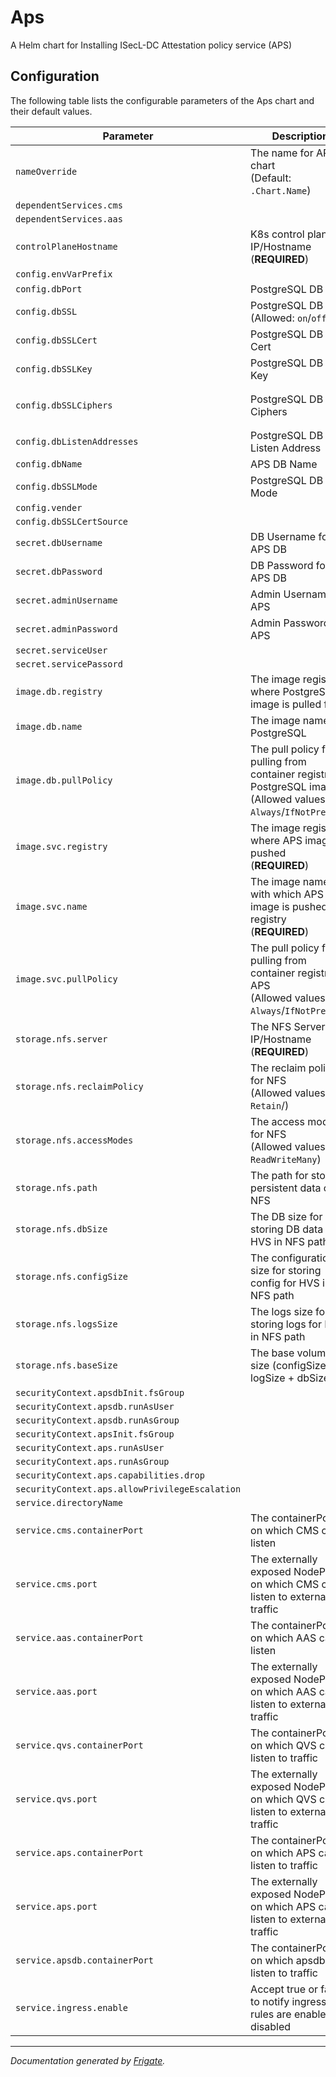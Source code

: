 
Aps
===========

A Helm chart for Installing ISecL-DC Attestation policy service (APS)


## Configuration

The following table lists the configurable parameters of the Aps chart and their default values.

| Parameter                | Description             | Default        |
| ------------------------ | ----------------------- | -------------- |
| `nameOverride` | The name for APS chart<br> (Default: `.Chart.Name`) | `""` |
| `dependentServices.cms` |  | `"cms"` |
| `dependentServices.aas` |  | `"aas"` |
| `controlPlaneHostname` | K8s control plane IP/Hostname<br> (**REQUIRED**) | `"<user input>"` |
| `config.envVarPrefix` |  | `"APS"` |
| `config.dbPort` | PostgreSQL DB port | `5432` |
| `config.dbSSL` | PostgreSQL DB SSL<br> (Allowed: `on`/`off`) | `"on"` |
| `config.dbSSLCert` | PostgreSQL DB SSL Cert | `"/etc/postgresql/secrets/server.crt"` |
| `config.dbSSLKey` | PostgreSQL DB SSL Key | `"/etc/postgresql/secrets/server.key"` |
| `config.dbSSLCiphers` | PostgreSQL DB SSL Ciphers | `"ECDHE-ECDSA-AES256-GCM-SHA384:ECDHE-RSA-AES256-GCM-SHA384:ECDHE-ECDSA-AES128-GCM-SHA256:ECDHE-RSA-AES128-GCM-SHA256"` |
| `config.dbListenAddresses` | PostgreSQL DB Listen Address | `"*"` |
| `config.dbName` | APS DB Name | `"aps_db"` |
| `config.dbSSLMode` | PostgreSQL DB SSL Mode | `"verify-full"` |
| `config.vender` |  | `"postgres"` |
| `config.dbSSLCertSource` |  | `"/etc/postgresql/secrets/server.crt"` |
| `secret.dbUsername` | DB Username for APS DB | `"apsdbuser"` |
| `secret.dbPassword` | DB Password for APS DB | `"apsdbpassword"` |
| `secret.adminUsername` | Admin Username for APS | `"apsAdminUser"` |
| `secret.adminPassword` | Admin Password for APS | `"apsAdminPass"` |
| `secret.serviceUser` |  | `"aps"` |
| `secret.servicePassord` |  | `"aps"` |
| `image.db.registry` | The image registry where PostgreSQL image is pulled from | `"dockerhub.io"` |
| `image.db.name` | The image name of PostgreSQL | `"postgres:11.7"` |
| `image.db.pullPolicy` | The pull policy for pulling from container registry for PostgreSQL image<br> (Allowed values: `Always`/`IfNotPresent`) | `"Always"` |
| `image.svc.registry` | The image registry where APS image is pushed<br> (**REQUIRED**) | `"<user input>"` |
| `image.svc.name` | The image name with which APS image is pushed to registry<br> (**REQUIRED**) | `"<user input>"` |
| `image.svc.pullPolicy` | The pull policy for pulling from container registry for APS<br> (Allowed values: `Always`/`IfNotPresent`) | `"Always"` |
| `storage.nfs.server` | The NFS Server IP/Hostname<br> (**REQUIRED**) | `"<user input>"` |
| `storage.nfs.reclaimPolicy` | The reclaim policy for NFS<br> (Allowed values: `Retain`/) | `"Retain"` |
| `storage.nfs.accessModes` | The access modes for NFS<br> (Allowed values: `ReadWriteMany`) | `"ReadWriteMany"` |
| `storage.nfs.path` | The path for storing persistent data on NFS | `"/mnt/nfs_share"` |
| `storage.nfs.dbSize` | The DB size for storing DB data for HVS in NFS path | `"5Gi"` |
| `storage.nfs.configSize` | The configuration size for storing config for HVS in NFS path | `"10Mi"` |
| `storage.nfs.logsSize` | The logs size for storing logs for HVS in NFS path | `"1Gi"` |
| `storage.nfs.baseSize` | The base volume size (configSize + logSize + dbSize) | `"6.1Gi"` |
| `securityContext.apsdbInit.fsGroup` |  | `2000` |
| `securityContext.apsdb.runAsUser` |  | `1001` |
| `securityContext.apsdb.runAsGroup` |  | `1001` |
| `securityContext.apsInit.fsGroup` |  | `1001` |
| `securityContext.aps.runAsUser` |  | `1001` |
| `securityContext.aps.runAsGroup` |  | `1001` |
| `securityContext.aps.capabilities.drop` |  | `["all"]` |
| `securityContext.aps.allowPrivilegeEscalation` |  | `false` |
| `service.directoryName` |  | `"aps"` |
| `service.cms.containerPort` | The containerPort on which CMS can listen | `8445` |
| `service.cms.port` | The externally exposed NodePort on which CMS can listen to external traffic | `30445` |
| `service.aas.containerPort` | The containerPort on which AAS can listen | `8444` |
| `service.aas.port` | The externally exposed NodePort on which AAS can listen to external traffic | `30444` |
| `service.qvs.containerPort` | The containerPort on which QVS can listen to traffic | `12000` |
| `service.qvs.port` | The externally exposed NodePort on which QVS can listen to external traffic | `30501` |
| `service.aps.containerPort` | The containerPort on which APS can listen to traffic | `5443` |
| `service.aps.port` | The externally exposed NodePort on which APS can listen to external traffic | `30503` |
| `service.apsdb.containerPort` | The containerPort on which apsdb can listen to traffic | `5432` |
| `service.ingress.enable` | Accept true or false to notify ingress rules are enable or disabled | `false` |



---
_Documentation generated by [Frigate](https://frigate.readthedocs.io)._

